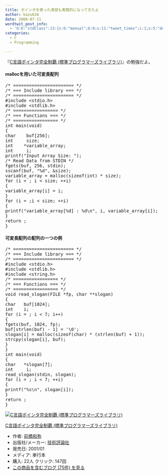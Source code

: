 ```yaml
---
title: ポインタを使った演習も実践的になってきたよ
author: kazu634
date: 2008-07-11
wordtwit_post_info:
  - 'O:8:"stdClass":13:{s:6:"manual";b:0;s:11:"tweet_times";i:1;s:5:"delay";i:0;s:7:"enabled";i:1;s:10:"separation";s:2:"60";s:7:"version";s:3:"3.7";s:14:"tweet_template";b:0;s:6:"status";i:2;s:6:"result";a:0:{}s:13:"tweet_counter";i:2;s:13:"tweet_log_ids";a:1:{i:0;i:4129;}s:9:"hash_tags";a:0:{}s:8:"accounts";a:1:{i:0;s:7:"kazu634";}}'
categories:
  - C
  - Programming

---
```

<div class="section">
<p>
    『<a href="http://d.hatena.ne.jp/asin/4774111422" onclick="__gaTracker('send', 'event', 'outbound-article', 'http://d.hatena.ne.jp/asin/4774111422', 'C言語ポインタ完全制覇 (標準プログラマーズライブラリ)');">C言語ポインタ完全制覇 (標準プログラマーズライブラリ)</a>』の勉強だよ。
</p>
  
<h4>
    mallocを用いた可変長配列
</h4>
  
<pre class="syntax-highlight">
<span class="synComment">/* ======================= */</span>
<span class="synComment">/* === Include library === */</span>
<span class="synComment">/* ======================= */</span>
<span class="synPreProc">#include </span><span class="synConstant">&#60;stdio.h&#62;</span>
<span class="synPreProc">#include </span><span class="synConstant">&#60;stdlib.h&#62;</span>
<span class="synComment">/* ================= */</span>
<span class="synComment">/* === Functions === */</span>
<span class="synComment">/* ================= */</span>
<span class="synType">int</span> main(<span class="synType">void</span>)
{
<span class="synType">char</span>	 buf[<span class="synConstant">256</span>];
<span class="synType">int</span>	 size;
<span class="synType">int</span>	*variable_array;
<span class="synType">int</span>	 i;
printf(<span class="synConstant">&#34;Input Array Size: &#34;</span>);
<span class="synComment">/* Read Data from STDIN */</span>
fgets(buf, <span class="synConstant">256</span>, <span class="synConstant">stdin</span>);
sscanf(buf, <span class="synConstant">&#34;</span><span class="synSpecial">%d</span><span class="synConstant">&#34;</span>, &#38;size);
variable_array = malloc(<span class="synStatement">sizeof</span>(<span class="synType">int</span>) * size);
<span class="synStatement">for</span> (i = <span class="synConstant"></span>; i &#60; size; ++i)
{
variable_array[i] = i;
}
<span class="synStatement">for</span> (i = <span class="synConstant"></span>;i &#60; size; ++i)
{
printf(<span class="synConstant">&#34;variable_array[</span><span class="synSpecial">%d</span><span class="synConstant">] : </span><span class="synSpecial">%d\n</span><span class="synConstant">&#34;</span>, i, variable_array[i]);
}
<span class="synStatement">return</span> <span class="synConstant"></span>;
}
</pre>
  
<h4>
    可変長配列の配列の一つの例
</h4>
  
<pre class="syntax-highlight">
<span class="synComment">/* ======================= */</span>
<span class="synComment">/* === Include library === */</span>
<span class="synComment">/* ======================= */</span>
<span class="synPreProc">#include </span><span class="synConstant">&#60;stdio.h&#62;</span>
<span class="synPreProc">#include </span><span class="synConstant">&#60;stdlib.h&#62;</span>
<span class="synPreProc">#include </span><span class="synConstant">&#60;string.h&#62;</span>
<span class="synComment">/* ================= */</span>
<span class="synComment">/* === Functions === */</span>
<span class="synComment">/* ================= */</span>
<span class="synType">void</span> read_slogan(<span class="synType">FILE</span> *fp, <span class="synType">char</span> **slogan)
{
<span class="synType">char</span>	buf[<span class="synConstant">1024</span>];
<span class="synType">int</span>	i;
<span class="synStatement">for</span> (i = <span class="synConstant"></span>; i &#60; <span class="synConstant">7</span>; i++)
{
fgets(buf, <span class="synConstant">1024</span>, fp);
buf[strlen(buf) - <span class="synConstant">1</span>] = <span class="synSpecial">'\0'</span>;
slogan[i] = malloc(<span class="synStatement">sizeof</span>(<span class="synType">char</span>) * (strlen(buf) + <span class="synConstant">1</span>));
strcpy(slogan[i], buf);
}
}
<span class="synType">int</span> main(<span class="synType">void</span>)
{
<span class="synType">char</span>	*slogan[<span class="synConstant">7</span>];
<span class="synType">int</span>	 i;
read_slogan(<span class="synConstant">stdin</span>, slogan);
<span class="synStatement">for</span> (i = <span class="synConstant"></span>; i &#60; <span class="synConstant">7</span>; ++i)
{
printf(<span class="synConstant">&#34;</span><span class="synSpecial">%s\n</span><span class="synConstant">&#34;</span>, slogan[i]);
}
<span class="synStatement">return</span> <span class="synConstant"></span>;
}
</pre>
  
<div class="hatena-asin-detail">
<a href="http://www.amazon.co.jp/dp/4774111422/?tag=hatena_st1-22&ascsubtag=d-7ibv" onclick="__gaTracker('send', 'event', 'outbound-article', 'http://www.amazon.co.jp/dp/4774111422/?tag=hatena_st1-22&ascsubtag=d-7ibv', '');"><img src="https://images-na.ssl-images-amazon.com/images/I/51FT9JJP2VL._SL160_.jpg" class="hatena-asin-detail-image" alt="C言語ポインタ完全制覇 (標準プログラマーズライブラリ)" title="C言語ポインタ完全制覇 (標準プログラマーズライブラリ)" /></a></p> 
    
<div class="hatena-asin-detail-info">
<p class="hatena-asin-detail-title">
<a href="http://www.amazon.co.jp/dp/4774111422/?tag=hatena_st1-22&ascsubtag=d-7ibv" onclick="__gaTracker('send', 'event', 'outbound-article', 'http://www.amazon.co.jp/dp/4774111422/?tag=hatena_st1-22&ascsubtag=d-7ibv', 'C言語ポインタ完全制覇 (標準プログラマーズライブラリ)');">C言語ポインタ完全制覇 (標準プログラマーズライブラリ)</a>
</p>
      
<ul>
<li>
<span class="hatena-asin-detail-label">作者:</span> <a href="http://d.hatena.ne.jp/keyword/%C1%B0%B6%B6%CF%C2%CC%EF" onclick="__gaTracker('send', 'event', 'outbound-article', 'http://d.hatena.ne.jp/keyword/%C1%B0%B6%B6%CF%C2%CC%EF', '前橋和弥');" class="keyword">前橋和弥</a>
</li>
<li>
<span class="hatena-asin-detail-label">出版社/メーカー:</span> <a href="http://d.hatena.ne.jp/keyword/%B5%BB%BD%D1%C9%BE%CF%C0%BC%D2" onclick="__gaTracker('send', 'event', 'outbound-article', 'http://d.hatena.ne.jp/keyword/%B5%BB%BD%D1%C9%BE%CF%C0%BC%D2', '技術評論社');" class="keyword">技術評論社</a>
</li>
<li>
<span class="hatena-asin-detail-label">発売日:</span> 2001/01
</li>
<li>
<span class="hatena-asin-detail-label">メディア:</span> 単行本
</li>
<li>
<span class="hatena-asin-detail-label">購入</span>: 22人 <span class="hatena-asin-detail-label">クリック</span>: 147回
</li>
<li>
<a href="http://d.hatena.ne.jp/asin/4774111422" onclick="__gaTracker('send', 'event', 'outbound-article', 'http://d.hatena.ne.jp/asin/4774111422', 'この商品を含むブログ (75件) を見る');" target="_blank">この商品を含むブログ (75件) を見る</a>
</li>
</ul>
</div>
    
<div class="hatena-asin-detail-foot">
</div>
</div>
</div>
